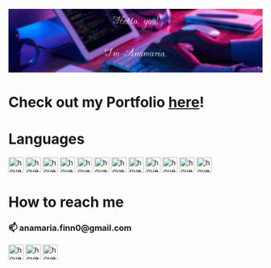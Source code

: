 ![This is an image](https://github.com/acamaras0/acamaras0/blob/main/img/banner.png)

<p align-items="start">
      <h1>Check out my Portfolio <a href="https://acamaras0.github.io/portfolio-anamaria_camarasan/">here</a>!</h1>
      <h1> Languages </h1>
      <img src="https://upload.wikimedia.org/wikipedia/commons/thumb/a/a7/React-icon.svg/2300px-React-icon.svg.png" width="30" height="30" title="hover text">
      <img src="https://raw.githubusercontent.com/reduxjs/redux/master/logo/logo.png" width="30" height="30" title="hover text">
      <img src="https://e7.pngegg.com/pngimages/301/171/png-clipart-node-js-javascript-software-developer-computer-icons-angularjs-others-miscellaneous-text-thumbnail.png" width="30" height="30" title="hover text">
      <img src="https://camo.githubusercontent.com/9496882abd182958bcea4238ab44f7eb8928d7a4144c150f18f6c55ceb9b4490/68747470733a2f2f6564656e742e6769746875622e696f2f537570657254696e7949636f6e732f696d616765732f7376672f6a6176617363726970742e737667" width="30" height="30" title="hover text">
      <img src="https://camo.githubusercontent.com/ff660f3b34106793e1a8008592156f3127d8465adc82e103b9f2e0ce012c70ec/68747470733a2f2f6564656e742e6769746875622e696f2f537570657254696e7949636f6e732f696d616765732f7376672f747970657363726970742e737667" width="30" height="30" title="hover text">
      <img src="https://camo.githubusercontent.com/b71df4fcf19980b56b49c963638df23b5d1d2b9e9e487548649651f2f3e1d603/68747470733a2f2f6564656e742e6769746875622e696f2f537570657254696e7949636f6e732f696d616765732f7376672f7068702e737667" width="30" height="30" title="hover text">
      <img src="https://camo.githubusercontent.com/3a61a49321fba37513904864aee93be1873b05f2cb84b9c13a5dfbb534ac17fa/68747470733a2f2f6564656e742e6769746875622e696f2f537570657254696e7949636f6e732f696d616765732f7376672f736173732e737667" width="30" height="30" title="hover text">
      <img src="https://w7.pngwing.com/pngs/454/464/png-transparent-css3-cascading-style-sheets-logo-html-markup-language-others-miscellaneous-blue-angle-thumbnail.png" width="30" height="30" title="hover text">
      <img src="https://camo.githubusercontent.com/72e5df59529a42423d671ba4c02bfb327d917517bfff18595c5e5dc17a5abece/68747470733a2f2f6564656e742e6769746875622e696f2f537570657254696e7949636f6e732f696d616765732f7376672f68746d6c352e737667" width="30" height="30" title="hover text">
      <img src="https://git-scm.com/images/logos/downloads/Git-Icon-1788C.png" width="30" height="30" title="hover text">
      <img src="https://camo.githubusercontent.com/875b2967090ac970937698e92e1bfeefdc6168b9afb428aabfe321e19d549d74/68747470733a2f2f6564656e742e6769746875622e696f2f537570657254696e7949636f6e732f696d616765732f7376672f6c696e75782e737667" width="30" height="30" title="hover text">
      <img src="https://upload.wikimedia.org/wikipedia/commons/thumb/1/18/C_Programming_Language.svg/695px-C_Programming_Language.svg.png" width="30" height="30" title="hover text">
</p>

<p>
      <h1> How to reach me</h1>
      <h3>📫 anamaria.finn0@gmail.com</h3>
      <a href="https://www.linkedin.com/in/anamaria-camarasan-179615244/">
      <img src="https://camo.githubusercontent.com/c8a9c5b414cd812ad6a97a46c29af67239ddaeae08c41724ff7d945fb4c047e5/68747470733a2f2f6564656e742e6769746875622e696f2f537570657254696e7949636f6e732f696d616765732f7376672f6c696e6b6564696e2e737667" width="30" height="30" title="hover text"></a>
      <a href="https://www.instagram.com/anamaria.cmrs/">
      <img src="https://camo.githubusercontent.com/c9dacf0f25a1489fdbc6c0d2b41cda58b77fa210a13a886d6f99e027adfbd358/68747470733a2f2f6564656e742e6769746875622e696f2f537570657254696e7949636f6e732f696d616765732f7376672f696e7374616772616d2e737667" width="30" height="30" title="hover text"></a>
      <a href="https://www.facebook.com/anna.tellervo/">
      <img src="https://camo.githubusercontent.com/8f245234577766478eaf3ee72b0615e99bb9ef3eaa56e1c37f75692811181d5c/68747470733a2f2f6564656e742e6769746875622e696f2f537570657254696e7949636f6e732f696d616765732f7376672f66616365626f6f6b2e737667" width="30" height="30" title="hover text"></a>
</p>

<!--
**acamaras0/acamaras0** is a ✨ _special_ ✨ repository because its `README.md` (this file) appears on your GitHub profile.

Here are some ideas to get you started:

- 🔭 I’m currently working on ...
- 🌱 I’m currently learning ...
- 👯 I’m looking to collaborate on ...
- 🤔 I’m looking for help with ...
- 💬 Ask me about ...
- 📫 How to reach me: ...
- 😄 Pronouns: ...
- ⚡ Fun fact: ...
-->

